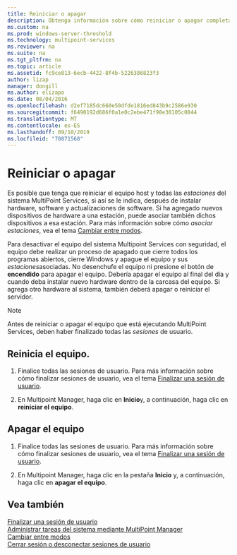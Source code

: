 ```yaml
---
title: Reiniciar o apagar
description: Obtenga información sobre cómo reiniciar o apagar completamente un sistema en Multipoint Services
ms.custom: na
ms.prod: windows-server-threshold
ms.technology: multipoint-services
ms.reviewer: na
ms.suite: na
ms.tgt_pltfrm: na
ms.topic: article
ms.assetid: fc9ce813-6ecb-4422-8f4b-5226386823f3
author: lizap
manager: dongill
ms.author: elizapo
ms.date: 08/04/2016
ms.openlocfilehash: d2ef7185dc660e50dfde1816ed843b9c2586e930
ms.sourcegitcommit: f6490192d686f0a1e0c2ebe471f98e30105c0844
ms.translationtype: MT
ms.contentlocale: es-ES
ms.lasthandoff: 09/10/2019
ms.locfileid: "70871568"
---
```

# <a name="restart-or-shut-down"></a>Reiniciar o apagar
Es posible que tenga que reiniciar el equipo host y todas las *estaciones* del sistema MultiPoint Services, si así se le indica, después de instalar hardware, software y actualizaciones de software. Si ha agregado nuevos dispositivos de hardware a una estación, puede asociar también dichos dispositivos a esa estación. Para más información sobre cómo *asociar estaciones*, vea el tema [Cambiar entre modos](Switch-Between-Modes.md).  
  
Para desactivar el equipo del sistema Multipoint Services con seguridad, el equipo debe realizar un proceso de apagado que cierre todos los programas abiertos, cierre Windows y apague el equipo y sus *estaciones*asociadas. No desenchufe el equipo ni presione el botón de **encendido** para apagar el equipo. Debería apagar el equipo al final del día y cuando deba instalar nuevo hardware dentro de la carcasa del equipo.  Si agrega otro hardware al sistema, también deberá apagar o reiniciar el servidor.  
  
> [!NOTE]  
> Antes de reiniciar o apagar el equipo que está ejecutando MultiPoint Services, deben haber finalizado todas las *sesiones* de usuario.  
  
## <a name="restart-the-computer"></a>Reinicia el equipo.  
  
1.  Finalice todas las sesiones de usuario. Para más información sobre cómo finalizar sesiones de usuario, vea el tema [Finalizar una sesión de usuario](End-a-User-Session.md).  
  
2.  En Multipoint Manager, haga clic en **Inicio**y, a continuación, haga clic en **reiniciar el equipo**.  
  
## <a name="shut-down-the-computer"></a>Apagar el equipo  
  
1.  Finalice todas las sesiones de usuario. Para más información sobre cómo finalizar sesiones de usuario, vea el tema [Finalizar una sesión de usuario](End-a-User-Session.md).  
  
2.  En Multipoint Manager, haga clic en la pestaña **Inicio** y, a continuación, haga clic en **apagar el equipo**.  
  
## <a name="see-also"></a>Vea también  
[Finalizar una sesión de usuario](End-a-User-Session.md)  
[Administrar tareas del sistema mediante MultiPoint Manager](Manage-System-Tasks-Using-MultiPoint-Manager.md)  
[Cambiar entre modos](Switch-Between-Modes.md)  
[Cerrar sesión o desconectar sesiones de usuario](Log-off-or-Disconnect-User-Sessions.md)